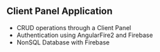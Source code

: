 ## Client Panel Application

- CRUD operations through a Client Panel
- Authentication using AngularFire2 and Firebase
- NonSQL Database with Firebase
